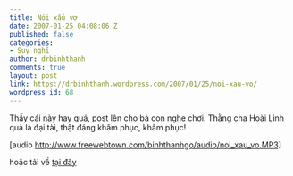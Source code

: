 ```yaml
---
title: Nói xấu vợ
date: 2007-01-25 04:08:06 Z
published: false
categories:
- Suy nghĩ
author: drbinhthanh
comments: true
layout: post
link: https://drbinhthanh.wordpress.com/2007/01/25/noi-xau-vo/
wordpress_id: 68
---
```


Thấy cái này hay quá, post lên cho bà con nghe chơi. Thằng cha Hoài Linh quả là đại tài, thật đáng khâm phục, khâm phục!

[audio http://www.freewebtown.com/binhthanhgo/audio/noi_xau_vo.MP3]

hoặc tải về [tại đây](http://www.freewebtown.com/binhthanhgo/audio/noi_xau_vo.MP3)
